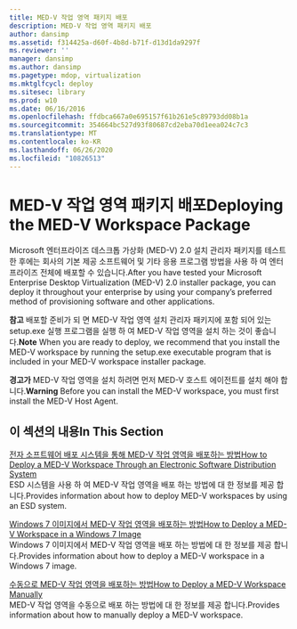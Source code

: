 ```yaml
---
title: MED-V 작업 영역 패키지 배포
description: MED-V 작업 영역 패키지 배포
author: dansimp
ms.assetid: f314425a-d60f-4b8d-b71f-d13d1da9297f
ms.reviewer: ''
manager: dansimp
ms.author: dansimp
ms.pagetype: mdop, virtualization
ms.mktglfcycl: deploy
ms.sitesec: library
ms.prod: w10
ms.date: 06/16/2016
ms.openlocfilehash: ffdbca667a0e695157f61b261e5c89793dd08b1a
ms.sourcegitcommit: 354664bc527d93f80687cd2eba70d1eea024c7c3
ms.translationtype: MT
ms.contentlocale: ko-KR
ms.lasthandoff: 06/26/2020
ms.locfileid: "10826513"
---
```

# <span data-ttu-id="b1dd5-103">MED-V 작업 영역 패키지 배포</span><span class="sxs-lookup"><span data-stu-id="b1dd5-103">Deploying the MED-V Workspace Package</span></span>


<span data-ttu-id="b1dd5-104">Microsoft 엔터프라이즈 데스크톱 가상화 (MED-V) 2.0 설치 관리자 패키지를 테스트 한 후에는 회사의 기본 제공 소프트웨어 및 기타 응용 프로그램 방법을 사용 하 여 엔터프라이즈 전체에 배포할 수 있습니다.</span><span class="sxs-lookup"><span data-stu-id="b1dd5-104">After you have tested your Microsoft Enterprise Desktop Virtualization (MED-V) 2.0 installer package, you can deploy it throughout your enterprise by using your company’s preferred method of provisioning software and other applications.</span></span>

<span data-ttu-id="b1dd5-105">**참고**  배포할 준비가 되 면 MED-V 작업 영역 설치 관리자 패키지에 포함 되어 있는 setup.exe 실행 프로그램을 실행 하 여 MED-V 작업 영역을 설치 하는 것이 좋습니다.</span><span class="sxs-lookup"><span data-stu-id="b1dd5-105">**Note** When you are ready to deploy, we recommend that you install the MED-V workspace by running the setup.exe executable program that is included in your MED-V workspace installer package.</span></span>

 

<span data-ttu-id="b1dd5-106">**경고가**  MED-V 작업 영역을 설치 하려면 먼저 MED-V 호스트 에이전트를 설치 해야 합니다.</span><span class="sxs-lookup"><span data-stu-id="b1dd5-106">**Warning** Before you can install the MED-V workspace, you must first install the MED-V Host Agent.</span></span>

 

## <span data-ttu-id="b1dd5-107">이 섹션의 내용</span><span class="sxs-lookup"><span data-stu-id="b1dd5-107">In This Section</span></span>


<a href="" id="how-to-deploy-a-med-v-workspace-through-an-electronic-software-distribution-system"></a>[<span data-ttu-id="b1dd5-108">전자 소프트웨어 배포 시스템을 통해 MED-V 작업 영역을 배포하는 방법</span><span class="sxs-lookup"><span data-stu-id="b1dd5-108">How to Deploy a MED-V Workspace Through an Electronic Software Distribution System</span></span>](how-to-deploy-a-med-v-workspace-through-an-electronic-software-distribution-system.md)  
<span data-ttu-id="b1dd5-109">ESD 시스템을 사용 하 여 MED-V 작업 영역을 배포 하는 방법에 대 한 정보를 제공 합니다.</span><span class="sxs-lookup"><span data-stu-id="b1dd5-109">Provides information about how to deploy MED-V workspaces by using an ESD system.</span></span>

<a href="" id="how-to-deploy-a-med-v-workspace-in-a-windows-7-image"></a>[<span data-ttu-id="b1dd5-110">Windows 7 이미지에서 MED-V 작업 영역을 배포하는 방법</span><span class="sxs-lookup"><span data-stu-id="b1dd5-110">How to Deploy a MED-V Workspace in a Windows 7 Image</span></span>](how-to-deploy-a-med-v-workspace-in-a-windows-7-image.md)  
<span data-ttu-id="b1dd5-111">Windows 7 이미지에서 MED-V 작업 영역을 배포 하는 방법에 대 한 정보를 제공 합니다.</span><span class="sxs-lookup"><span data-stu-id="b1dd5-111">Provides information about how to deploy a MED-V workspace in a Windows 7 image.</span></span>

<a href="" id="how-to-deploy-a-med-v-workspace-manually"></a>[<span data-ttu-id="b1dd5-112">수동으로 MED-V 작업 영역을 배포하는 방법</span><span class="sxs-lookup"><span data-stu-id="b1dd5-112">How to Deploy a MED-V Workspace Manually</span></span>](how-to-deploy-a-med-v-workspace-manually.md)  
<span data-ttu-id="b1dd5-113">MED-V 작업 영역을 수동으로 배포 하는 방법에 대 한 정보를 제공 합니다.</span><span class="sxs-lookup"><span data-stu-id="b1dd5-113">Provides information about how to manually deploy a MED-V workspace.</span></span>

 

 





